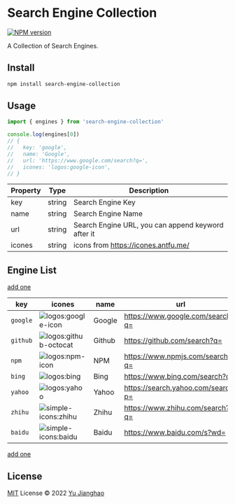 # Search Engine Collection

[![NPM version](https://img.shields.io/npm/v/search-engine-collection?color=a1b858&label=)](https://www.npmjs.com/package/search-engine-collection)

A Collection of Search Engines.

## Install

```bash
npm install search-engine-collection
```

## Usage

```ts
import { engines } from 'search-engine-collection'

console.log(engines[0])
// {
//   key: 'google',
//   name: 'Google',
//   url: 'https://www.google.com/search?q=',
//   icones: 'logos:google-icon',
// }
```

| Property | Type   | Description                                        |
| -------- | ------ | -------------------------------------------------- |
| key      | string | Search Engine Key                                  |
| name     | string | Search Engine Name                                 |
| url      | string | Search Engine URL, you can append keyword after it |
| icones   | string | icons from <https://icones.antfu.me/>              |

## Engine List

[add one](https://github.com/yujianghao/search-engine-collection/issues/new?assignees=yujianghao&labels=new-engine&title=Request+new+engine&body=Please+add+the+following+engine+to+the+list%3A%0A%0A%7C+icon+%7C+name+%7C+url+%7C%0A%7C+----+%7C+----+%7C+---+%7C%0A%7C+%5B%5Bicon%5D%5D+%7C+%5B%5Bname%5D%5D+%7C+%5B%5Burl%5D%5D+%7C%0A)

| key | icones | name | url |
| --- | ------ | ---- | --- |
| `google` | ![logos:google-icon](https://api.iconify.design/logos:google-icon.svg?color=currentColor) | Google | https://www.google.com/search?q= |
| `github` | ![logos:github-octocat](https://api.iconify.design/logos:github-octocat.svg?color=currentColor) | Github | https://github.com/search?q= |
| `npm` | ![logos:npm-icon](https://api.iconify.design/logos:npm-icon.svg?color=currentColor) | NPM | https://www.npmjs.com/search?q= |
| `bing` | ![logos:bing](https://api.iconify.design/logos:bing.svg?color=currentColor) | Bing | https://www.bing.com/search?q= |
| `yahoo` | ![logos:yahoo](https://api.iconify.design/logos:yahoo.svg?color=currentColor) | Yahoo | https://search.yahoo.com/search?p= |
| `zhihu` | ![simple-icons:zhihu](https://api.iconify.design/simple-icons:zhihu.svg?color=currentColor) | Zhihu | https://www.zhihu.com/search?q= |
| `baidu` | ![simple-icons:baidu](https://api.iconify.design/simple-icons:baidu.svg?color=currentColor) | Baidu | https://www.baidu.com/s?wd= |

[add one](https://github.com/yujianghao/search-engine-collection/issues/new?assignees=yujianghao&labels=new-engine&title=Request+new+engine&body=Please+add+the+following+engine+to+the+list%3A%0A%0A%7C+icon+%7C+name+%7C+url+%7C%0A%7C+----+%7C+----+%7C+---+%7C%0A%7C+%5B%5Bicon%5D%5D+%7C+%5B%5Bname%5D%5D+%7C+%5B%5Burl%5D%5D+%7C%0A)

## License

[MIT](./LICENSE) License © 2022 [Yu Jianghao](https://github.com/yujianghao)
